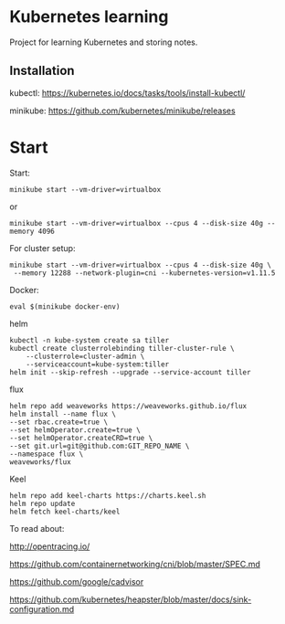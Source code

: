 # Kubernetes learning

Project for learning Kubernetes and storing notes.

## Installation

kubectl: https://kubernetes.io/docs/tasks/tools/install-kubectl/

minikube: https://github.com/kubernetes/minikube/releases

# Start

Start:

```
minikube start --vm-driver=virtualbox
```

or

```
minikube start --vm-driver=virtualbox --cpus 4 --disk-size 40g --memory 4096
```

For cluster setup:

```
minikube start --vm-driver=virtualbox --cpus 4 --disk-size 40g \
 --memory 12288 --network-plugin=cni --kubernetes-version=v1.11.5
```

Docker:

```
eval $(minikube docker-env)
```

helm

```
kubectl -n kube-system create sa tiller
kubectl create clusterrolebinding tiller-cluster-rule \
    --clusterrole=cluster-admin \
    --serviceaccount=kube-system:tiller
helm init --skip-refresh --upgrade --service-account tiller
```

flux

```
helm repo add weaveworks https://weaveworks.github.io/flux
helm install --name flux \
--set rbac.create=true \
--set helmOperator.create=true \
--set helmOperator.createCRD=true \
--set git.url=git@github.com:GIT_REPO_NAME \
--namespace flux \
weaveworks/flux
```


Keel

```
helm repo add keel-charts https://charts.keel.sh
helm repo update
helm fetch keel-charts/keel
```

To read about:

http://opentracing.io/

https://github.com/containernetworking/cni/blob/master/SPEC.md

https://github.com/google/cadvisor

https://github.com/kubernetes/heapster/blob/master/docs/sink-configuration.md